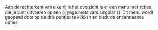 Aan de rechterkant van elke rij in het overzicht is er een menu met acties die je kunt uitvoeren op een {{ page.meta.vars.singular }}. Dit
menu wordt geopend door op de drie puntjes te klikken en biedt de onderstaande opties.
